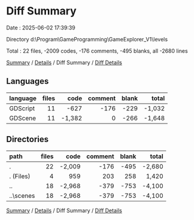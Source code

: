 # Diff Summary

Date : 2025-06-02 17:39:39

Directory d:\\Program\\GameProgramming\\GameExplorer_V1\\levels

Total : 22 files,  -2009 codes, -176 comments, -495 blanks, all -2680 lines

[Summary](results.md) / [Details](details.md) / Diff Summary / [Diff Details](diff-details.md)

## Languages
| language | files | code | comment | blank | total |
| :--- | ---: | ---: | ---: | ---: | ---: |
| GDScript | 11 | -627 | -176 | -229 | -1,032 |
| GDScene | 11 | -1,382 | 0 | -266 | -1,648 |

## Directories
| path | files | code | comment | blank | total |
| :--- | ---: | ---: | ---: | ---: | ---: |
| . | 22 | -2,009 | -176 | -495 | -2,680 |
| . (Files) | 4 | 959 | 203 | 258 | 1,420 |
| .. | 18 | -2,968 | -379 | -753 | -4,100 |
| ..\\scenes | 18 | -2,968 | -379 | -753 | -4,100 |

[Summary](results.md) / [Details](details.md) / Diff Summary / [Diff Details](diff-details.md)